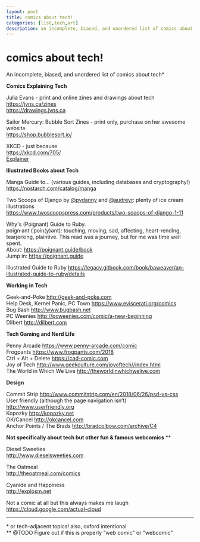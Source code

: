 ```yaml
---
layout: post
title: comics about tech!
categories: [list,tech,art]
description: an incomplete, biased, and unordered list of comics about tech
---
```

# comics about tech!

An incomplete, biased, and unordered list of comics about tech*

**Comics Explaining Tech**

Julia Evans - print and online zines and drawings about tech  
https://jvns.ca/zines  
https://drawings.jvns.ca

Sailor Mercury: Bubble Sort Zines - print only, purchase on her awesome website  
https://shop.bubblesort.io/

XKCD - just because  
https://xkcd.com/705/  
[Explainer](http://www.explainxkcd.com/wiki/index.php/Main_Page)  


**Illustrated Books about Tech**

Manga Guide to...  (various guides, including databases and cryptography!)
https://nostarch.com/catalog/manga

Two Scoops of Django by [@pydanny](https://twitter.com/pydanny) and [@audreyr](https://twitter.com/audreyr): plenty of ice cream illustrations  
https://www.twoscoopspress.com/products/two-scoops-of-django-1-11

Why's (Poignant) Guide to Ruby.  
poign·ant (ˈpoin(y)ənt): touching, moving, sad, affecting, heart-rending, tearjerking, plaintive. This read was a journey, but for me was time well spent.  
About: https://poignant.guide/book  
Jump in: https://poignant.guide

Illustrated Guide to Ruby
https://legacy.gitbook.com/book/baweaver/an-illustrated-guide-to-ruby/details


**Working in Tech**

Geek-and-Poke http://geek-and-poke.com  
Help Desk, Kernel Panic, PC Town https://www.eviscerati.org/comics  
Bug Bash http://www.bugbash.net  
PC Weenies http://pcweenies.com/comic/a-new-beginning  
Dilbert http://dilbert.com

**Tech Gaming and Nerd Life**

Penny Arcade https://www.penny-arcade.com/comic  
Frogpants https://www.frogpants.com/2018  
Ctrl + Alt + Delete https://cad-comic.com  
Joy of Tech http://www.geekculture.com/joyoftech//index.html  
The World in Which We Live http://theworldinwhichwelive.com

**Design**

Commit Strip http://www.commitstrip.com/en/2018/06/26/psd-vs-css  
User friendly (although the page navigation isn’t) http://www.userfriendly.org  
Kopozky http://kopozky.net  
OK/Cancel http://okcancel.com  
Anchor Points / The Brads http://bradcolbow.com/archive/C4


**Not specifically about tech but other fun & famous webcomics** **

Diesel Sweeties  
http://www.dieselsweeties.com

The Oatmeal  
http://theoatmeal.com/comics

Cyanide and Happiness  
http://explosm.net

Not a comic at all but this always makes me laugh  
https://cloud.google.com/actual-cloud

---
\* or tech-adjacent topics! also, oxford intentional  
** @TODO Figure out if this is properly "web comic" or "webcomic"
